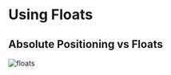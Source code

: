 # Using Floats

## Absolute Positioning vs Floats

![floats](https://user-images.githubusercontent.com/50626798/205681100-e2f9a0f6-fe0a-4c2b-9072-334396ef05f3.png)
